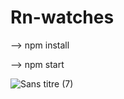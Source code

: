 # Rn-watches

--> npm install


--> npm start

![Sans titre (7)](https://user-images.githubusercontent.com/41444880/168883730-d6fa041b-a978-490b-8efa-e670495c5f0d.png)
